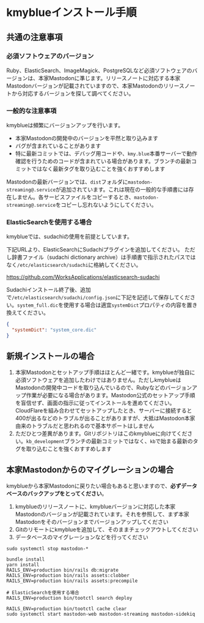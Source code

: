 # kmyblueインストール手順

## 共通の注意事項

### 必須ソフトウェアのバージョン

Ruby、ElasticSearch、ImageMagick、PostgreSQLなど必須ソフトウェアのバージョンは、本家Mastodonに準じます。リリースノートに対応する本家Mastodonバージョンが記載されていますので、本家Mastodonのリリースノートから対応するバージョンを探して調べてください。

### 一般的な注意事項

kmyblueは頻繁にバージョンアップを行います。

- 本家Mastodonの開発中のバージョンを平然と取り込みます
- バグが含まれていることがあります
- 特に最新コミットでは、デバッグ用コードや、`kmy.blue`本番サーバーで動作確認を行うためのコードが含まれている場合があります。ブランチの最新コミットではなく最新タグを取り込むことを強くおすすめします

Mastodonの最新バージョンでは、`dist`フォルダに`mastodon-streaming@.service`が追加されています。これは現在の一般的な手順書には存在しません。各サービスファイルをコピーするとき、`mastodon-streaming@.service`をコピーし忘れないようにしてください。

### ElasticSearchを使用する場合

kmyblueでは、sudachiの使用を前提としています。

下記URLより、ElasticSearchにSudachiプラグインを追加してください。
ただし辞書ファイル（sudachi dictionary archive）は手順書で指示されたパスではなく`/etc/elasticsearch/sudachi`に格納してください。

https://github.com/WorksApplications/elasticsearch-sudachi

Sudachiインストール終了後、追加で`/etc/elasticsearch/sudachi/config.json`に下記を記述して保存してください。`system_full.dic`を使用する場合は適宜`systemDict`プロパティの内容を置き換えてください。

```json
{
  "systemDict": "system_core.dic"
}
```

## 新規インストールの場合

1. 本家Mastodonとセットアップ手順はほとんど一緒です。kmyblueが独自に必須ソフトウェアを追加したわけではありません。ただしkmyblueはMastodonの開発中コードを取り込んでいるので、Rubyなどのバージョンアップ作業が必要になる場合があります。Mastodon公式のセットアップ手順を盲信せず、画面の指示に従ってインストールを進めてください。CloudFlareを組み合わせてセットアップしたとき、サーバーに接続すると400が出るなどのトラブルが出ることがありますが、大抵はMastodon本家由来のトラブルだと思われるので基本サポートはしません
2. ただひとつ差異があります。Gitリポジトリはこのkmyblueに向けてください。`kb_development`ブランチの最新コミットではなく、`kb`で始まる最新のタグを取り込むことを強くおすすめします

## 本家Mastodonからのマイグレーションの場合

kmyblueから本家Mastodonに戻りたい場合もあると思いますので、**必ずデータベースのバックアップをとってください**。

1. kmyblueのリリースノートに、kmyblueバージョンに対応した本家Mastodonのバージョンが記載されています。それを参照して、まず本家Mastodonをそのバージョンまでバージョンアップしてください
2. Gitのリモートにkmyblueを追加して、そのままチェックアウトしてください
3. データベースのマイグレーションなどを行ってください

```
sudo systemctl stop mastodon-*

bundle install
yarn install
RAILS_ENV=production bin/rails db:migrate
RAILS_ENV=production bin/rails assets:clobber
RAILS_ENV=production bin/rails assets:precompile

# ElasticSearchを使用する場合
RAILS_ENV=production bin/tootctl search deploy

RAILS_ENV=production bin/tootctl cache clear
sudo systemctl start mastodon-web mastodon-streaming mastodon-sidekiq
```
